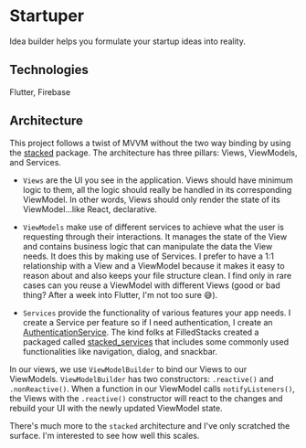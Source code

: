 # Startuper

Idea builder helps you formulate your startup ideas into reality.

## Technologies

Flutter, Firebase

## Architecture 

This project follows a twist of MVVM without the two way binding by using the [stacked](https://pub.dev/packages/stacked) package. The architecture has three pillars: Views, ViewModels, and Services.

- `Views` are the UI you see in the application. Views should have minimum logic to them, all the logic should really be handled in its corresponding ViewModel. In other words, Views should only render the state of its ViewModel...like React, declarative.

- `ViewModels` make use of different services to achieve what the user is requesting through their interactions. It manages the state of the View and contains business logic that can manipulate the data the View needs. It does this by making use of Services. I prefer to have a 1:1 relationship with a View and a ViewModel because it makes it easy to reason about and also keeps your file structure clean. I find only in rare cases can you reuse a ViewModel with different Views (good or bad thing? After a week into Flutter, I'm not too sure 😅). 

- `Services` provide the functionality of various features your app needs. I create a Service per feature so if I need authentication, I create an [AuthenticationService](https://github.com/phc5/startuper/blob/master/lib/services/authentication.dart). The kind folks at FilledStacks created a packaged called [stacked_services](https://pub.dev/packages/stacked_services) that includes some commonly used functionalities like navigation, dialog, and snackbar. 


In our views, we use `ViewModelBuilder` to bind our Views to our ViewModels. `ViewModelBuilder` has two constructors: `.reactive()` and `.nonReactive()`. When a function in our ViewModel calls `notifyListeners()`, the Views with the `.reactive()` constructor will react to the changes and rebuild your UI with the newly updated ViewModel state.

There's much more to the `stacked` architecture and I've only scratched the surface. I'm interested to see how well this scales.
